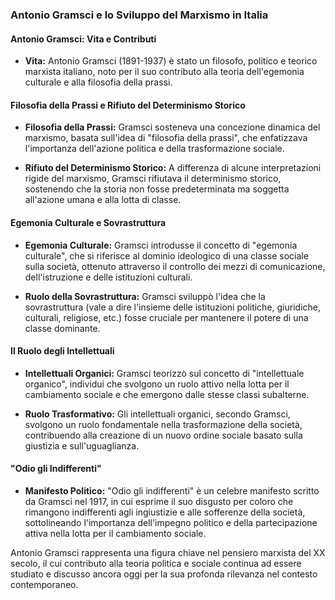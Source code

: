 ### Antonio Gramsci e lo Sviluppo del Marxismo in Italia

#### Antonio Gramsci: Vita e Contributi

- **Vita:** Antonio Gramsci (1891-1937) è stato un filosofo, politico e teorico marxista italiano, noto per il suo contributo alla teoria dell'egemonia culturale e alla filosofia della prassi.

#### Filosofia della Prassi e Rifiuto del Determinismo Storico

- **Filosofia della Prassi:** Gramsci sosteneva una concezione dinamica del marxismo, basata sull'idea di "filosofia della prassi", che enfatizzava l'importanza dell'azione politica e della trasformazione sociale.

- **Rifiuto del Determinismo Storico:** A differenza di alcune interpretazioni rigide del marxismo, Gramsci rifiutava il determinismo storico, sostenendo che la storia non fosse predeterminata ma soggetta all'azione umana e alla lotta di classe.

#### Egemonia Culturale e Sovrastruttura

- **Egemonia Culturale:** Gramsci introdusse il concetto di "egemonia culturale", che si riferisce al dominio ideologico di una classe sociale sulla società, ottenuto attraverso il controllo dei mezzi di comunicazione, dell'istruzione e delle istituzioni culturali.

- **Ruolo della Sovrastruttura:** Gramsci sviluppò l'idea che la sovrastruttura (vale a dire l'insieme delle istituzioni politiche, giuridiche, culturali, religiose, etc.) fosse cruciale per mantenere il potere di una classe dominante.

#### Il Ruolo degli Intellettuali

- **Intellettuali Organici:** Gramsci teorizzò sul concetto di "intellettuale organico", individui che svolgono un ruolo attivo nella lotta per il cambiamento sociale e che emergono dalle stesse classi subalterne.

- **Ruolo Trasformativo:** Gli intellettuali organici, secondo Gramsci, svolgono un ruolo fondamentale nella trasformazione della società, contribuendo alla creazione di un nuovo ordine sociale basato sulla giustizia e sull'uguaglianza.

#### "Odio gli Indifferenti"

- **Manifesto Politico:** "Odio gli indifferenti" è un celebre manifesto scritto da Gramsci nel 1917, in cui esprime il suo disgusto per coloro che rimangono indifferenti agli ingiustizie e alle sofferenze della società, sottolineando l'importanza dell'impegno politico e della partecipazione attiva nella lotta per il cambiamento sociale.

Antonio Gramsci rappresenta una figura chiave nel pensiero marxista del XX secolo, il cui contributo alla teoria politica e sociale continua ad essere studiato e discusso ancora oggi per la sua profonda rilevanza nel contesto contemporaneo.